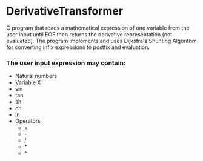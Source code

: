 # DerivativeTransformer

C program that reads a mathematical expression of one variable from the user input until EOF then returns the derivative representation (not evaluated). 
The program implements and uses Dijkstra's Shunting Algorithm for converting infix expressions to postfix and evaluation.

### The user input expression may contain:
- Natural numbers
- Variable X
- sin
- tan
- sh
- ch
- ln
- Operators
  - \+
  - \-
  - \/
  - \*
  - \^

